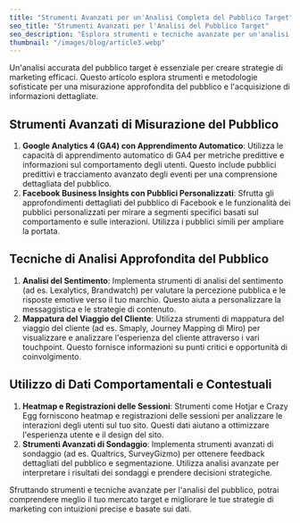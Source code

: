 ```yaml
---
title: "Strumenti Avanzati per un'Analisi Completa del Pubblico Target"
seo_title: "Strumenti Avanzati per l'Analisi del Pubblico Target"
seo_description: "Esplora strumenti e tecniche avanzate per un'analisi completa del pubblico target. Scopri come utilizzare questi strumenti per una misurazione precisa del pubblico e strategie di marketing migliorate."
thumbnail: "/images/blog/article3.webp"
---
```


Un'analisi accurata del pubblico target è essenziale per creare strategie di marketing efficaci. Questo articolo esplora strumenti e metodologie sofisticate per una misurazione approfondita del pubblico e l'acquisizione di informazioni dettagliate.

## **Strumenti Avanzati di Misurazione del Pubblico**

1.  **Google Analytics 4 (GA4) con Apprendimento Automatico**: Utilizza le capacità di apprendimento automatico di GA4 per metriche predittive e informazioni sul comportamento degli utenti. Questo include pubblici predittivi e tracciamento avanzato degli eventi per una comprensione dettagliata del pubblico.
2.  **Facebook Business Insights con Pubblici Personalizzati**: Sfrutta gli approfondimenti dettagliati del pubblico di Facebook e le funzionalità dei pubblici personalizzati per mirare a segmenti specifici basati sul comportamento e sulle interazioni. Utilizza i pubblici simili per ampliare la portata.

## **Tecniche di Analisi Approfondita del Pubblico**

1.  **Analisi del Sentimento**: Implementa strumenti di analisi del sentimento (ad es. Lexalytics, Brandwatch) per valutare la percezione pubblica e le risposte emotive verso il tuo marchio. Questo aiuta a personalizzare la messaggistica e le strategie di contenuto.
2.  **Mappatura del Viaggio del Cliente**: Utilizza strumenti di mappatura del viaggio del cliente (ad es. Smaply, Journey Mapping di Miro) per visualizzare e analizzare l'esperienza del cliente attraverso i vari touchpoint. Questo fornisce informazioni su punti critici e opportunità di coinvolgimento.

## **Utilizzo di Dati Comportamentali e Contestuali**

1.  **Heatmap e Registrazioni delle Sessioni**: Strumenti come Hotjar e Crazy Egg forniscono heatmap e registrazioni delle sessioni per analizzare le interazioni degli utenti sul tuo sito. Questi dati aiutano a ottimizzare l'esperienza utente e il design del sito.
2.  **Strumenti Avanzati di Sondaggio**: Implementa strumenti avanzati di sondaggio (ad es. Qualtrics, SurveyGizmo) per ottenere feedback dettagliati del pubblico e segmentazione. Utilizza analisi avanzate per interpretare i risultati dei sondaggi e prendere decisioni strategiche.

Sfruttando strumenti e tecniche avanzate per l'analisi del pubblico, potrai comprendere meglio il tuo mercato target e migliorare le tue strategie di marketing con intuizioni precise e basate sui dati.
